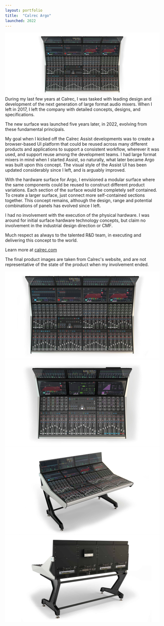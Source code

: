 ```yaml
---
layout: portfolio
title:  "Calrec Argo"
launched: 2022
---
```


<div class="post-image"><img src="/assets/images/portfolio/calrec-argo/hero.jpg"></div>
During my last few years at Calrec, I was tasked with leading design and development of the next generation of large format audio mixers. When I left in 2017, I left the company with detailed concepts, designs, and specifications. 

The new surface was launched five years later, in 2022, evolving from these fundamental principals.

My goal when I kicked off the Calrec Assist developments was to create a browser-based UI platform that could be reused across many different products and applications to support a consistent workflow, wherever it was used, and support reuse among the development teams. I had large format mixers in mind when I started Assist, so naturally, what later became Argo was built upon this concept. The visual style of the Assist UI has been updated considerably since I left, and is arguably improved.

With the hardware surface for Argo, I envisioned a modular surface where the same components could be reused to construct different product variations. Each section of the surface would be completely self contained. To create a larger surface, just connect more self-contained sections together. This concept remains, although the design, range and potential combinations of panels has evolved since I left.

I had no involvement with the execution of the physical hardware. I was around for initial surface hardware technology concepts, but claim no involvement in the industrial design direction or CMF.

Much respect as always to the talented R&D team, in executing and delivering this concept to the world.

Learn more at [calrec.com](https://calrec.com/shop/broadcast-audio-consoles/argo/)

<p class="post-subtext">The final product images are taken from Calrec's website, and are not representative of the state of the product when my involvement ended.</p>

<div class="post-image"><img src="/assets/images/portfolio/calrec-argo/surface-top-large.jpg"></div>
<div class="post-image"><img src="/assets/images/portfolio/calrec-argo/surface-top-small.jpg"></div>
<div class="post-image"><img src="/assets/images/portfolio/calrec-argo/surface-perspective.jpg"></div>
<div class="post-image"><img src="/assets/images/portfolio/calrec-argo/surface-rear.jpg"></div>

